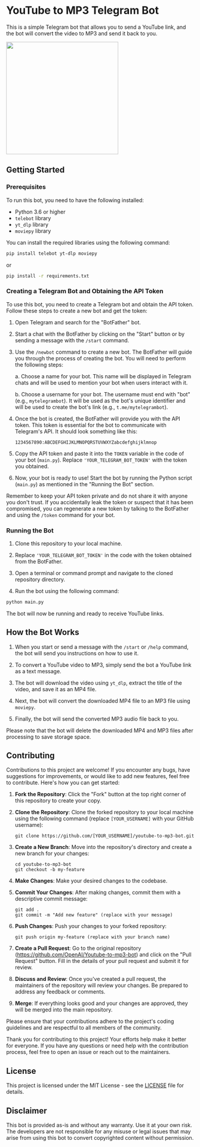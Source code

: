 # YouTube to MP3 Telegram Bot

This is a simple Telegram bot that allows you to send a YouTube link, and the bot will convert the video to MP3 and send it back to you.

<img src="https://github.com/ghaiith/Youtube-to-Mp3-TelegramBot/blob/main/Example.PNG " width="300">

## Getting Started

### Prerequisites

To run this bot, you need to have the following installed:

- Python 3.6 or higher
- `telebot` library
- `yt_dlp` library
- `moviepy` library

You can install the required libraries using the following command:

```bash
pip install telebot yt-dlp moviepy
```
or
```bash
pip install -r requirements.txt
```

### Creating a Telegram Bot and Obtaining the API Token

To use this bot, you need to create a Telegram bot and obtain the API token. Follow these steps to create a new bot and get the token:

1. Open Telegram and search for the "BotFather" bot.

2. Start a chat with the BotFather by clicking on the "Start" button or by sending a message with the `/start` command.

3. Use the `/newbot` command to create a new bot. The BotFather will guide you through the process of creating the bot. You will need to perform the following steps:

   a. Choose a name for your bot. This name will be displayed in Telegram chats and will be used to mention your bot when users interact with it.

   b. Choose a username for your bot. The username must end with "bot" (e.g., `mytelegrambot`). It will be used as the bot's unique identifier and will be used to create the bot's link (e.g., `t.me/mytelegrambot`).

4. Once the bot is created, the BotFather will provide you with the API token. This token is essential for the bot to communicate with Telegram's API. It should look something like this:

   ```
   1234567890:ABCDEFGHIJKLMNOPQRSTUVWXYZabcdefghijklmnop
   ```

5. Copy the API token and paste it into the `TOKEN` variable in the code of your bot (`main.py`). Replace `'YOUR_TELEGRAM_BOT_TOKEN'` with the token you obtained.

6. Now, your bot is ready to use! Start the bot by running the Python script (`main.py`) as mentioned in the "Running the Bot" section.

Remember to keep your API token private and do not share it with anyone you don't trust. If you accidentally leak the token or suspect that it has been compromised, you can regenerate a new token by talking to the BotFather and using the `/token` command for your bot.

### Running the Bot

1. Clone this repository to your local machine.

2. Replace `'YOUR_TELEGRAM_BOT_TOKEN'` in the code with the token obtained from the BotFather.

3. Open a terminal or command prompt and navigate to the cloned repository directory.

4. Run the bot using the following command:

```bash
python main.py
```

The bot will now be running and ready to receive YouTube links.

## How the Bot Works

1. When you start or send a message with the `/start` or `/help` command, the bot will send you instructions on how to use it.

2. To convert a YouTube video to MP3, simply send the bot a YouTube link as a text message.

3. The bot will download the video using `yt_dlp`, extract the title of the video, and save it as an MP4 file.

4. Next, the bot will convert the downloaded MP4 file to an MP3 file using `moviepy`.

5. Finally, the bot will send the converted MP3 audio file back to you.

Please note that the bot will delete the downloaded MP4 and MP3 files after processing to save storage space.


## Contributing

Contributions to this project are welcome! If you encounter any bugs, have suggestions for improvements, or would like to add new features, feel free to contribute. Here's how you can get started:

1. **Fork the Repository**: Click the "Fork" button at the top right corner of this repository to create your copy.

2. **Clone the Repository**: Clone the forked repository to your local machine using the following command (replace `[YOUR_USERNAME]` with your GitHub username):

   ```
   git clone https://github.com/[YOUR_USERNAME]/youtube-to-mp3-bot.git
   ```

3. **Create a New Branch**: Move into the repository's directory and create a new branch for your changes:

   ```
   cd youtube-to-mp3-bot
   git checkout -b my-feature
   ```

4. **Make Changes**: Make your desired changes to the codebase.

5. **Commit Your Changes**: After making changes, commit them with a descriptive commit message:

   ```
   git add .
   git commit -m "Add new feature" (replace with your message)
   ```

6. **Push Changes**: Push your changes to your forked repository:

   ```
   git push origin my-feature (replace with your branch name)
   ```

7. **Create a Pull Request**: Go to the original repository (https://github.com/OpenAI/Youtube-to-mp3-bot) and click on the "Pull Request" button. Fill in the details of your pull request and submit it for review.

8. **Discuss and Review**: Once you've created a pull request, the maintainers of the repository will review your changes. Be prepared to address any feedback or comments.

9. **Merge**: If everything looks good and your changes are approved, they will be merged into the main repository.

Please ensure that your contributions adhere to the project's coding guidelines and are respectful to all members of the community.

Thank you for contributing to this project! Your efforts help make it better for everyone. If you have any questions or need help with the contribution process, feel free to open an issue or reach out to the maintainers.


## License

This project is licensed under the MIT License - see the [LICENSE](LICENSE) file for details.

## Disclaimer

This bot is provided as-is and without any warranty. Use it at your own risk. The developers are not responsible for any misuse or legal issues that may arise from using this bot to convert copyrighted content without permission.

